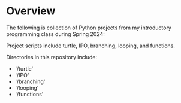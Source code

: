 # Overview

The following is collection of Python projects from my introductory programming class during Spring 2024:

Project scripts include turtle, IPO, branching, looping, and functions. 

Directories in this repository include:
- '/turtle'
- '/IPO'
- '/branching'
- '/looping'
- '/functions'
